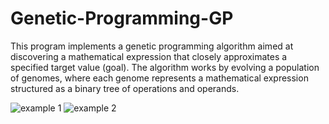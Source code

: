 # Genetic-Programming-GP

This program implements a genetic programming algorithm aimed at discovering a mathematical expression that closely approximates a specified target value (goal). 
The algorithm works by evolving a population of genomes, where each genome represents a mathematical expression structured as a binary tree of operations and operands.

![example 1](pictures/soulutionFound1.png)
![example 2](pictures/soulutionClose2.png)
